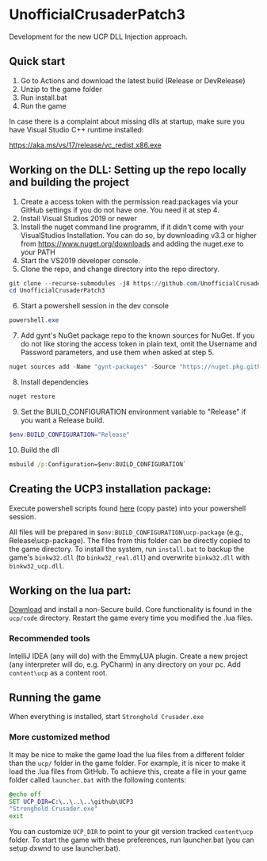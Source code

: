 # UnofficialCrusaderPatch3
Development for the new UCP DLL Injection approach.

## Quick start
1. Go to Actions and download the latest build (Release or DevRelease)
2. Unzip to the game folder
3. Run install.bat
4. Run the game

In case there is a complaint about missing dlls at startup, make sure you have Visual Studio C++ runtime installed: 

https://aka.ms/vs/17/release/vc_redist.x86.exe

## Working on the DLL: Setting up the repo locally and building the project
1. Create a access token with the permission read:packages via your GitHub settings if you do not have one. You need it at step 4.
1. Install Visual Studios 2019 or newer
1. Install the nuget command line programm, if it didn't come with your VisualStudios Installation. You can do so, by downloading v3.3 or higher from https://www.nuget.org/downloads and adding the nuget.exe to your PATH
1. Start the VS2019 developer console.
1. Clone the repo, and change directory into the repo directory.
  ```powershell
  git clone --recurse-submodules -j8 https://github.com/UnofficialCrusaderPatch/UnofficialCrusaderPatch3
  cd UnofficialCrusaderPatch3
  ```
6. Start a powershell session in the dev console
  ```powershell
  powershell.exe
  ```
7. Add gynt's NuGet package repo to the known sources for NuGet. If you do not like storing the access token in plain text, omit the Username and Password parameters, and use them when asked at step 5.
  ```powershell
  nuget sources add -Name "gynt-packages" -Source "https://nuget.pkg.github.com/gynt/index.json" -StorePasswordInClearText -Username git -Password "%YOUR_ACCESS_TOKEN%"
  ```
8. Install dependencies
  ```powershell
  nuget restore
  ```
9. Set the BUILD_CONFIGURATION environment variable to "Release" if you want a Release build.
  ```powershell
  $env:BUILD_CONFIGURATION="Release"
  ```
10. Build the dll
  ```cmd
  msbuild /p:Configuration=$env:BUILD_CONFIGURATION`
  ```
## Creating the UCP3 installation package:

Execute powershell scripts found [here](https://github.com/UnofficialCrusaderPatch/UnofficialCrusaderPatch3/blob/main/.github/workflows/msbuild.yml) (copy paste) into your powershell session. 

All files will be prepared in `$env:BUILD_CONFIGURATION\ucp-package` (e.g., Release\ucp-package). The files from this folder can be directly copied to the game directory.
To install the system, run `install.bat` to backup the game's `binkw32.dll` (to `binkw32_real.dll`) and overwrite `binkw32.dll` with `binkw32_ucp.dll`.

## Working on the lua part:
[Download](https://github.com/UnofficialCrusaderPatch/UnofficialCrusaderPatch3/actions) and install a non-Secure build. Core functionality is found in the `ucp/code` directory. Restart the game every time you modified the .lua files.

### Recommended tools
IntelliJ IDEA (any will do) with the EmmyLUA plugin.
Create a new project (any interpreter will do, e.g. PyCharm) in any directory on your pc.
Add `content\ucp` as a content root.

## Running the game
When everything is installed, start `Stronghold Crusader.exe`

### More customized method
It may be nice to make the game load the lua files from a different folder than the `ucp/` folder in the game folder.
For example, it is nicer to make it load the .lua files from GitHub. To achieve this, create a file in your game folder called `launcher.bat` with the following contents:
```cmd
@echo off
SET UCP_DIR=C:\..\..\..\github\UCP3
"Stronghold Crusader.exe"
exit
```
You can customize `UCP_DIR` to point to your git version tracked `content\ucp` folder.
To start the game with these preferences, run launcher.bat (you can setup dxwnd to use launcher.bat).



